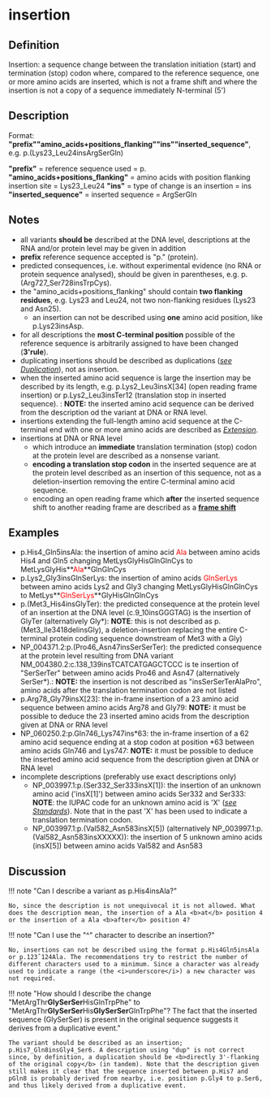 # insertion

## Definition

Insertion: a sequence change between the translation initiation (start) and termination (stop) codon where, compared to the reference sequence, one or more amino acids are inserted, which is not a frame shift and where the insertion is not a copy of a sequence immediately N-terminal (5') 

## Description

Format: **"prefix""amino_acids+positions_flanking""ins""inserted_sequence"**,  e.g. p.(Lys23\_Leu24insArgSerGln)

**"prefix"**  =  reference sequence used  =  p.
**"amino_acids+positions_flanking"**  =  amino acids with position flanking insertion site  =  Lys23\_Leu24
**"ins"**  =  type of change is an insertion  =  ins
**"inserted_sequence"**  =  inserted sequence  =  ArgSerGln

## Notes

* all variants **should be** described at the DNA level, descriptions at the RNA and/or protein level may be given in addition
* **prefix** reference sequence accepted is "p." (protein).
* predicted consequences, i.e. without experimental evidence (no RNA or protein sequence analysed), should be given in parentheses, e.g. p.(Arg727\_Ser728insTrpCys).
* the "amino\_acids+positions\_flanking" should contain **two flanking residues**, e.g. Lys23 and Leu24, not two non-flanking residues (Lys23 and Asn25).
    * an insertion can not be described using **one** amino acid position, like p.Lys23insAsp.
* for all descriptions the **most C-terminal position** possible of the reference sequence is arbitrarily assigned to have been changed (**3'rule**).
* duplicating insertions should be described as duplications ([_see Duplication_](../DNA/duplication/)), not as insertion.
* when the inserted amino acid sequence is large the insertion may be described by its length, e.g. p.Lys2\_Leu3insX[34] (open reading frame insertion) or p.Lys2\_Leu3insTer12 (translation stop in inserted sequence).
:    **NOTE:**    the inserted amino acid sequence can be derived from the description od the variant at DNA or RNA level.
* insertions extending the full-length amino acid sequence at the C-terminal end with one or more amino acids are described as [_Extension_](../extension).    
* insertions at DNA or RNA level
    * which introduce an **immediate** translation termination (stop) codon at the protein level are described as a nonsense variant.
    * **encoding a translation stop codon** in the inserted sequence are at the protein level described as an insertion of this sequence, not as a deletion-insertion removing the entire C-terminal amino acid sequence.
    * encoding an open reading frame which **after** the inserted sequence shift to another reading frame are described as a [**frame shift**](../frameshift/)
## Examples

* p.His4\_Gln5insAla: the insertion of amino acid <font color="red">Ala</font> between amino acids His4 and Gln5 changing MetLysGlyHisGlnGlnCys to MetLysGlyHis**<font color="red">Ala</font>**GlnGlnCys
* p.Lys2\_Gly3insGlnSerLys: the insertion of amino acids <font color="red">GlnSerLys</font> between amino acids Lys2 and Gly3 changing MetLysGlyHisGlnGlnCys to MetLys**<font color="red">GlnSerLys</font>**GlyHisGlnGlnCys
* p.(Met3\_His4insGlyTer): the predicted consequence at the protein level of an insertion at the DNA level (c.9\_10insGGGTAG) is the insertion of GlyTer (alternatively Gly\*): **NOTE**: this is not described as p.(Met3\_Ile3418delinsGly), a deletion-insertion replacing the entire C-terminal protein coding sequence downstream of Met3 with a Gly)
* NP\_004371.2:p.(Pro46_Asn47insSerSerTer): the predicted consequence at the protein level resulting from DNA variant NM\_004380.2:c.138\_139insTCATCATGAGCTCCC is te insertion of "SerSerTer" between amino acids Pro46 and Asn47 (alternatively SerSer\*).: **NOTE:** the insertion is not described as "insSerSerTerAlaPro", amino acids after the translation termination codon are not listed
* p.Arg78\_Gly79insX[23]: the in-frame insertion of a 23 amino acid sequence between amino acids Arg78 and Gly79: **NOTE:** it must be possible to deduce the 23 inserted amino acids from the description given at DNA or RNA level
* NP\_060250.2:p.Gln746\_Lys747ins\*63: the in-frame insertion of a 62 amino acid sequence ending at a stop codon at position \*63 between amino acids Gln746 and Lys747: **NOTE:** it must be possible to deduce the inserted amino acid sequence from the description given at DNA or RNA level
* incomplete descriptions (preferably use exact descriptions only)
    * NP\_003997.1:p.(Ser332\_Ser333insX[1]): the insertion of an unknown amino acid ('insX[1]') between amino acids Ser332 and Ser333: **NOTE**: the IUPAC code for an unknown amino acid is 'X' ([_see Standards_](../../background/standards/)). Note that in the past 'X' has been used to indicate a translation termination codon.
    * NP\_003997.1:p.(Val582\_Asn583insX[5]) (alternatively NP_003997.1:p.(Val582_Asn583insXXXXX)): the insertion of 5 unknown amino acids (insX[5]) between amino acids Val582 and Asn583
## Discussion

!!! note "Can I describe a variant as p.His4insAla?"

    No, since the description is not unequivocal it is not allowed. What does the description mean, the insertion of a Ala <b>at</b> position 4 or the insertion of a Ala <b>after</b> position 4?

!!! note "Can I use the "^" character to describe an insertion?"

    No, insertions can not be described using the format p.His4Gln5insAla or p.123ˆ124Ala. The recommendations try to restrict the number of different characters used to a minimum. Since a character was already used to indicate a range (the <i>underscore</i>) a new character was not required.

!!! note "How should I describe the change "MetArgThr<b>GlySerSer</b>HisGlnTrpPhe" to "MetArgThr<b>GlySerSer</b>His<b>GlySerSer</b>GlnTrpPhe"?  The fact that the inserted sequence (GlySerSer) is present in the original sequence suggests it derives from a duplicative event."

    The variant should be described as an insertion; p.His7_Gln8insGly4_Ser6. A description using "dup" is not correct since, by definition, a duplication should be <b>directly 3'-flanking of the original copy</b> (in tandem). Note that the description given still makes it clear that the sequence inserted between p.His7 and pGln8 is probably derived from nearby, i.e. position p.Gly4 to p.Ser6, and thus likely derived from a duplicative event.
